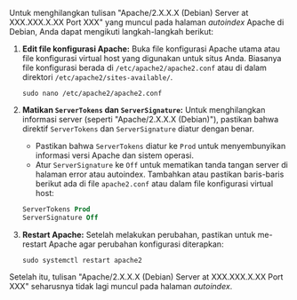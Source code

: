 Untuk menghilangkan tulisan "Apache/2.X.X.X (Debian) Server at XXX.XXX.X.XX Port XXX" yang muncul pada halaman *autoindex* Apache di Debian, Anda dapat mengikuti langkah-langkah berikut:

1. **Edit file konfigurasi Apache:**
   Buka file konfigurasi Apache utama atau file konfigurasi virtual host yang digunakan untuk situs Anda. Biasanya file konfigurasi berada di `/etc/apache2/apache2.conf` atau di dalam direktori `/etc/apache2/sites-available/`.
   ```
   sudo nano /etc/apache2/apache2.conf
   ```

2. **Matikan `ServerTokens` dan `ServerSignature`:**
   Untuk menghilangkan informasi server (seperti "Apache/2.X.X.X (Debian)"), pastikan bahwa direktif `ServerTokens` dan `ServerSignature` diatur dengan benar.
   - Pastikan bahwa `ServerTokens` diatur ke `Prod` untuk menyembunyikan informasi versi Apache dan sistem operasi.
   - Atur `ServerSignature` ke `Off` untuk mematikan tanda tangan server di halaman error atau autoindex.
   Tambahkan atau pastikan baris-baris berikut ada di file `apache2.conf` atau dalam file konfigurasi virtual host:
   ```apache
   ServerTokens Prod
   ServerSignature Off
   ```

3. **Restart Apache:**
   Setelah melakukan perubahan, pastikan untuk me-restart Apache agar perubahan konfigurasi diterapkan:
   ```
   sudo systemctl restart apache2
   ```

Setelah itu, tulisan "Apache/2.X.X.X (Debian) Server at XXX.XXX.X.XX Port XXX" seharusnya tidak lagi muncul pada halaman *autoindex*.
